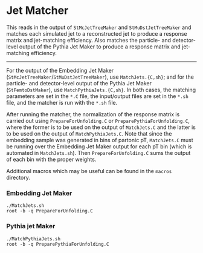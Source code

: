 # Jet Matcher

This reads in the output of `StMcJetTreeMaker` and `StMuDstJetTreeMaker` and matches each simulated jet to a reconstructed jet to produce a response matrix and jet-matching efficiency. Also matches the particle- and detector-level output of the Pythia Jet Maker to produce a response matrix and jet-matching efficiency.

---

For the output of the Embedding Jet Maker (`StMcJetTreeMaker`/`StMuDstJetTreeMaker`), use `MatchJets.{C,sh}`; and for the particle- and detector-level output of the Pythia Jet Maker (`StFemtoDstMaker`), use `MatchPythiaJets.{C,sh}`. In both cases, the matching parameters are set in the `*.C` file, the input/output files are set in the `*.sh` file, and the matcher is run with the `*.sh` file.

After running the matcher, the normalization of the response matrix is carried out using `PrepareForUnfolding.C` or `PreparePythiaForUnfolding.C`, where the former is to be used on the output of `MatchJets.C` and the latter is to be used on the output of `MatchPythiaJets.C`. Note that since the embedding sample was generated in bins of partonic pT, `MatchJets.C` must be running over the Embedding Jet Maker output for each pT bin (which is automated in `MatchJets.sh`). Then `PrepareForUnfolding.C` sums the output of each bin with the proper weights.

Additional macros which may be useful can be found in the `macros` directory.

### Embedding Jet Maker

```
./MatchJets.sh
root -b -q PrepareForUnfolding.C
```

### Pythia jet Maker
```
./MatchPythiaJets.sh
root -b -q PreparePythiaForUnfolding.C
```
